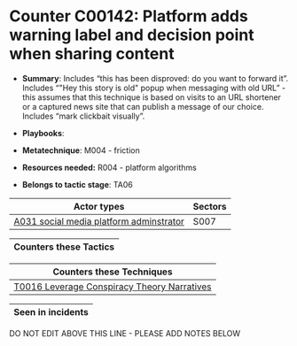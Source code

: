 # Counter C00142: Platform adds warning label and decision point when sharing content

* **Summary**: Includes “this has been disproved: do you want to forward it”. Includes “"Hey this story is old" popup when messaging with old URL” - this assumes that this technique is based on visits to an URL shortener or a captured news site that can publish a message of our choice.  Includes “mark clickbait visually”. 

* **Playbooks**: 

* **Metatechnique**: M004 - friction

* **Resources needed:** R004 - platform algorithms

* **Belongs to tactic stage**: TA06


| Actor types | Sectors |
| ----------- | ------- |
| [A031 social media platform adminstrator](../generated_pages/actortypes/A031.md) | S007 |



| Counters these Tactics |
| ---------------------- |



| Counters these Techniques |
| ------------------------- |
| [T0016 Leverage Conspiracy Theory Narratives](../generated_pages/techniques/T0016.md) |



| Seen in incidents |
| ----------------- |


DO NOT EDIT ABOVE THIS LINE - PLEASE ADD NOTES BELOW